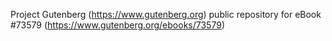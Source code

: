 Project Gutenberg (https://www.gutenberg.org) public repository for
eBook #73579 (https://www.gutenberg.org/ebooks/73579)
